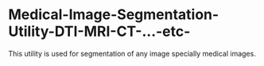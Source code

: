 # Medical-Image-Segmentation-Utility-DTI-MRI-CT-...-etc-
This utility is used for segmentation of any image specially medical images. 
